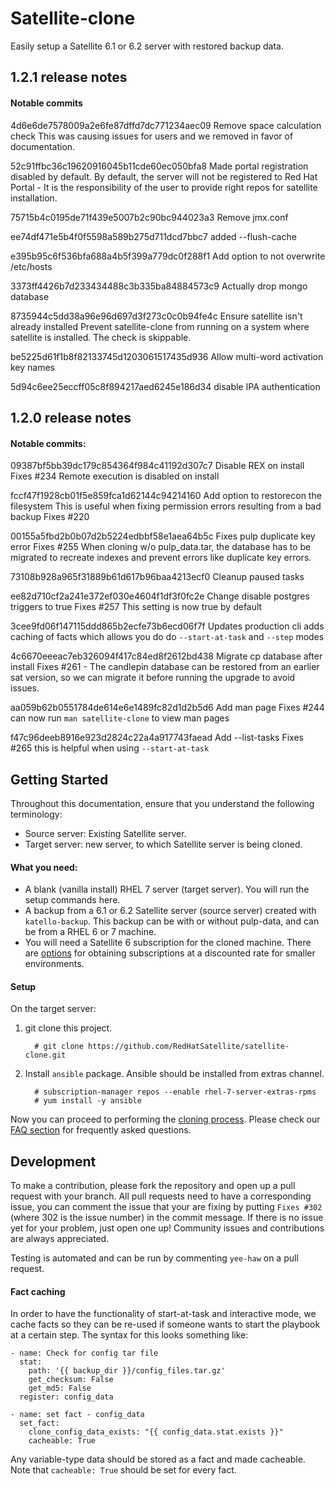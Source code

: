# Satellite-clone

Easily setup a Satellite 6.1 or 6.2 server with restored backup data.

## 1.2.1 release notes

#### Notable commits

4d6e6de7578009a2e6fe87dffd7dc771234aec09 Remove space calculation check
This was causing issues for users and we removed in favor of documentation.

52c91ffbc36c19620916045b11cde60ec050bfa8 Made portal registration disabled by default.
By default, the server will not be registered to Red Hat Portal - It is the responsibility of the user to provide right repos for satellite installation.

75715b4c0195de71f439e5007b2c90bc944023a3 Remove jmx.conf

ee74df471e5b4f0f5598a589b275d711dcd7bbc7 added --flush-cache

e395b95c6f536bfa688a4b5f399a779dc0f288f1 Add option to not overwrite /etc/hosts

3373ff4426b7d233434488c3b335ba84884573c9 Actually drop mongo database

8735944c5dd38a96e96d697d3f273c0c0b94fe4c Ensure satellite isn't already installed
Prevent satellite-clone from running on a system where satellite is installed. The check is skippable.

be5225d61f1b8f82133745d1203061517435d936 Allow multi-word activation key names

5d94c6ee25eccff05c8f894217aed6245e186d34 disable IPA authentication

## 1.2.0 release notes

#### Notable commits:

09387bf5bb39dc179c854364f984c41192d307c7 Disable REX on install Fixes #234
Remote execution is disabled on install

fccf47f1928cb01f5e859fca1d62144c94214160 Add option to restorecon the filesystem
This is useful when fixing permission errors resulting from a bad backup Fixes #220

00155a5fbd2b0b07d2b5224edbbf58e1aea64b5c Fixes pulp duplicate key error Fixes #255
When cloning w/o pulp_data.tar, the database has to be migrated to recreate indexes and prevent errors like duplicate key errors.

73108b928a965f31889b61d617b96baa4213ecf0 Cleanup paused tasks

ee82d710cf2a241e372ef030e4604f1df3f0fc2e Change disable postgres triggers to true Fixes #257
This setting is now true by default

3cee9fd06f147115ddd865b2ecfe73b6ecd06f7f Updates production cli
adds caching of facts which allows you do do `--start-at-task` and `--step` modes

4c6670eeeac7eb326094f417c84ed8f2612bd438 Migrate cp database after install Fixes #261 - The candlepin database can be restored from an earlier sat version, so we can migrate it before running the upgrade to avoid issues.

aa059b62b0551784de614e6e1489fc82d1d2b5d6 Add man page Fixes #244
can now run `man satellite-clone` to view man pages

f47c96deeb8916e923d2824c22a4a917743faead Add --list-tasks Fixes #265
this is helpful when using `--start-at-task`


## Getting Started
Throughout this documentation, ensure that you understand the following terminology:
- Source server: Existing Satellite server.
- Target server: new server, to which Satellite server is being cloned.

#### What you need: ####
  - A blank (vanilla install) RHEL 7 server (target server). You will run the setup commands here.
  - A backup from a 6.1 or 6.2 Satellite server (source server) created with `katello-backup`. This backup can be with or without pulp-data, and can be from a RHEL 6 or 7 machine.
  - You will need a Satellite 6 subscription for the cloned machine. There are [options](https://access.redhat.com/articles/513353) for obtaining subscriptions at a discounted rate for smaller environments.

#### Setup ####

On the target server:

1. git clone this project.
   ```console
     # git clone https://github.com/RedHatSatellite/satellite-clone.git
   ```

2. Install `ansible` package.  Ansible should be installed from extras channel.
   ```console
     # subscription-manager repos --enable rhel-7-server-extras-rpms
     # yum install -y ansible
   ```

Now you can proceed to performing the [cloning process](docs/satellite-clone.md). Please check our [FAQ section](docs/faqs.md) for frequently asked questions.

## Development ##

To make a contribution, please fork the repository and open up a pull request with your branch. All pull requests need to have a corresponding issue, you can comment the issue that your are fixing by putting `Fixes #302` (where 302 is the issue number) in the commit message. If there is no issue yet for your problem, just open one up! Community issues and contributions are always appreciated.

Testing is automated and can be run by commenting `yee-haw` on a pull request.

#### Fact caching ####
In order to have the functionality of start-at-task and interactive mode, we cache facts so they can be re-used if someone wants to start the playbook at a certain step. The syntax for this looks something like:
```
- name: Check for config tar file
  stat:
    path: '{{ backup_dir }}/config_files.tar.gz'
    get_checksum: False
    get_md5: False
  register: config_data

- name: set fact - config_data
  set_fact:
    clone_config_data_exists: "{{ config_data.stat.exists }}"
    cacheable: True
```
Any variable-type data should be stored as a fact and made cacheable. Note that `cacheable: True` should be set for every fact.
